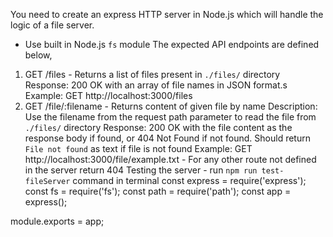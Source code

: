 You need to create an express HTTP server in Node.js which will handle the logic of a file server.
  - Use built in Node.js `fs` module
  The expected API endpoints are defined below,
  1. GET /files - Returns a list of files present in `./files/` directory
    Response: 200 OK with an array of file names in JSON format.s
    Example: GET http://localhost:3000/files
  2. GET /file/:filename - Returns content of given file by name
     Description: Use the filename from the request path parameter to read the file from `./files/` directory
     Response: 200 OK with the file content as the response body if found, or 404 Not Found if not found. Should return `File not found` as text if file is not found
     Example: GET http://localhost:3000/file/example.txt
    - For any other route not defined in the server return 404
    Testing the server - run `npm run test-fileServer` command in terminal
const express = require('express');
const fs = require('fs');
const path = require('path');
const app = express();


module.exports = app;